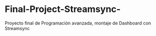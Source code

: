 # Final-Project-Streamsync-
Proyecto final de Programación avanzada, montaje de Dashboard con Streamsync 
